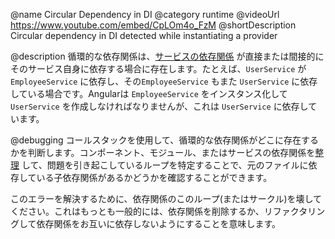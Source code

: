 @name Circular Dependency in DI
@category runtime
@videoUrl https://www.youtube.com/embed/CpLOm4o_FzM
@shortDescription Circular dependency in DI detected while instantiating a provider

@description
循環的な依存関係は、[サービスの依存関係](https://angular.jp/guide/hierarchical-dependency-injection) が直接または間接的にそのサービス自身に依存する場合に存在します。たとえば、`UserService` が `EmployeeService` に依存し、その`EmployeeService` もまた `UserService` に依存している場合です。Angularは `EmployeeService` をインスタンス化して `UserService` を作成しなければなりませんが、これは `UserService` に依存しています。

@debugging
コールスタックを使用して、循環的な依存関係がどこに存在するかを判断します。コンポーネント、モジュール、またはサービスの依存関係を[整理](https://angular.jp/guide/dependency-injection-in-action) して、問題を引き起こしているループを特定することで、元のファイルに依存している子依存関係があるかどうかを確認することができます。

このエラーを解決するために、依存関係のこのループ(またはサークル)を壊してください。これはもっとも一般的には、依存関係を削除するか、リファクタリングして依存関係をお互いに依存しないようにすることを意味します。
